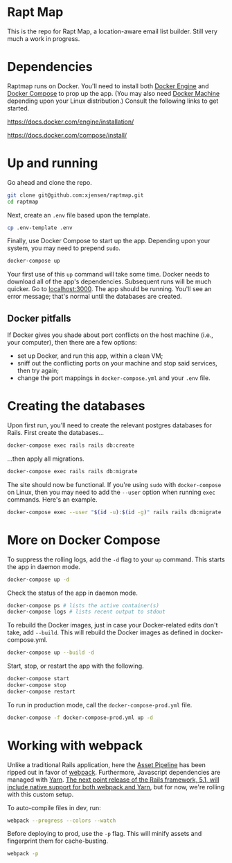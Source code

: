 # Rapt Map

This is the repo for Rapt Map, a location-aware email list builder. Still very much a work in progress.


# Dependencies

Raptmap runs on Docker. You'll need to install both [Docker Engine](https://docs.docker.com/engine/) and [Docker Compose](https://docs.docker.com/compose/) to prop up the app. (You may also need [Docker Machine](https://docs.docker.com/machine/) depending upon your Linux distribution.) Consult the following links to get started.

https://docs.docker.com/engine/installation/

https://docs.docker.com/compose/install/


# Up and running

Go ahead and clone the repo.

```bash
git clone git@github.com:xjensen/raptmap.git
cd raptmap
```

Next, create an `.env` file based upon the template.

```bash
cp .env-template .env
```

Finally, use Docker Compose to start up the app. Depending upon your system, you may need to prepend `sudo`.

```bash
docker-compose up
```

Your first use of this `up` command will take some time. Docker needs to download all of the app's dependencies. Subsequent runs will be much quicker. Go to [localhost:3000](http://localhost:3000). The app should be running. You'll see an error message; that's normal until the databases are created.

## Docker pitfalls

If Docker gives you shade about port conflicts on the host machine (i.e., your computer), then there are a few options:

* set up Docker, and run this app, within a clean VM;
* sniff out the conflicting ports on your machine and stop said services, then try again;
* change the port mappings in `docker-compose.yml` and your `.env` file.


# Creating the databases

Upon first run, you'll need to create the relevant postgres databases for Rails. First create the databases...

```bash
docker-compose exec rails rails db:create
```

...then apply all migrations.

```bash
docker-compose exec rails rails db:migrate
```

The site should now be functional. If you're using `sudo` with `docker-compose` on Linux, then you may need to add the `--user` option when running `exec` commands. Here's an example.

```bash
docker-compose exec --user "$(id -u):$(id -g)" rails rails db:migrate
```


# More on Docker Compose

To suppress the rolling logs, add the `-d` flag to your `up` command. This starts the app in daemon mode.

```bash
docker-compose up -d
```

Check the status of the app in daemon mode.

```bash
docker-compose ps # lists the active container(s)
docker-compose logs # lists recent output to stdout
```

To rebuild the Docker images, just in case your Docker-related edits don't take, add `--build`. This will rebuild the Docker images as defined in docker-compose.yml.

```bash
docker-compose up --build -d
```

Start, stop, or restart the app with the following.

```bash
docker-compose start
docker-compose stop
docker-compose restart
```

To run in production mode, call the `docker-compose-prod.yml` file.

```bash
docker-compose -f docker-compose-prod.yml up -d
```


# Working with webpack

Unlike a traditional Rails application, here the [Asset Pipeline](http://guides.rubyonrails.org/asset_pipeline.html) has been ripped out in favor of [webpack](https://webpack.github.io). Furthermore, Javascript dependencies are managed with [Yarn](https://yarnpkg.com/en/). [The next point release of the Rails framework, 5.1, will include native support for both webpack and Yarn](https://github.com/rails/webpacker), but for now, we're rolling with this custom setup.

To auto-compile files in dev, run:

```bash
webpack --progress --colors --watch
```

Before deploying to prod, use the `-p` flag. This will minify assets and fingerprint them for cache-busting.

```bash
webpack -p
```
